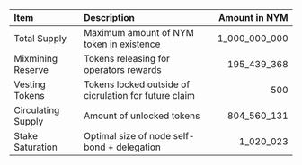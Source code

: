 | **Item**           | **Description**                                       |   **Amount in NYM** |
|:-------------------|:------------------------------------------------------|--------------------:|
| Total Supply       | Maximum amount of NYM token in existence              |       1_000_000_000 |
| Mixmining Reserve  | Tokens releasing for operators rewards                |         195_439_368 |
| Vesting Tokens     | Tokens locked outside of cicrulation for future claim |                 500 |
| Circulating Supply | Amount of unlocked tokens                             |         804_560_131 |
| Stake Saturation   | Optimal size of node self-bond + delegation           |           1_020_023 |
